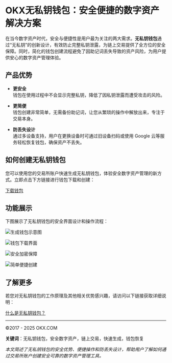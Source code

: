 # OKX无私钥钱包：安全便捷的数字资产解决方案

在当今数字资产时代，安全与便捷性是用户最为关注的两大需求。**无私钥钱包**通过“无私钥”的创新设计，有效防止完整私钥泄露，为链上交易提供了全方位的安全保障。同时，简化的钱包创建流程避免了因助记词丢失导致的资产风险，为用户提供安心的数字资产管理体验。

## 产品优势

- **更安全**  
  钱包在使用过程中不会显示完整私钥，降低了因私钥泄露而遭受攻击的风险。

- **更简便**  
  钱包创建非常简单，无需备份助记词，让您从繁琐的操作中解放出来，专注于交易本身。

- **防丢失设计**  
  通过多设备支持，用户在更换设备时可通过旧设备扫码或使用 Google 云等服务轻松恢复钱包，确保资产不丢失。

## 如何创建无私钥钱包

您可以使用您的交易所账户快速生成无私钥钱包，体验安全数字资产管理的新方式。立即点击下方链接进行钱包下载和创建：

[下载钱包](https://bit.ly/OKXe)

## 功能展示

下图展示了无私钥钱包的安全界面设计和操作流程：

![生成钱包示意图](https://www.jmhbdh.com/wp-content/img/47710725.webp)

![钱包下载界面](https://www.jmhbdh.com/wp-content/img/142417166850.webp)

![安全加密保障](https://www.jmhbdh.com/wp-content/img/6375094947859962.webp)

![简单便捷创建](https://www.jmhbdh.com/wp-content/img/381740044937694.webp)

## 了解更多

若您对无私钥钱包的工作原理及其他相关优势感兴趣，请访问以下链接获取详细说明：

[什么是无私钥钱包？](https://bit.ly/OKXe)

---

©2017 - 2025 OKX.COM

**关键词**：无私钥钱包，安全数字资产，链上交易，快速生成，钱包恢复

 

*本文简述了无私钥钱包的安全优势、便捷操作和防丢失设计，帮助用户了解如何通过交易所账户创建安全可靠的数字资产管理工具。*